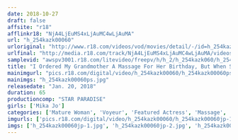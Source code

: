 ```yaml
---
date: 2018-10-27
draft: false
affsite: "r18"
afflinkr18: "NjA4LjEuMS4xLjAuMC4wLjAuMA"
url: "h_254kazk00060"
urloriginal: "http://www.r18.com/videos/vod/movies/detail/-/id=h_254kazk00060"
urlfinal: "http://media.r18.com/track/NjA4LjEuMS4xLjAuMC4wLjAuMA/videos/vod/movies/detail/-/id=h_254kazk00060"
samplevid: "awspv3001.r18.com/litevideo/freepv/h/h_2/h_254kazk060/h_254kazk060_dmb_w.mp4"
title: "I Ordered My Grandmother A Massage For Her Birthday, But When She Started Getting A Sensual Massage... M J (70 Years Old) Mika Jo"
mainimgurl: "pics.r18.com/digital/video/h_254kazk00060/h_254kazk00060ps.jpg"
mainimgs: "h_254kazk00060ps.jpg"
releasedate: "Jan. 20, 2018"
duration: 65
productioncomp: "STAR PARADISE"
girls: ['Mika Jo']
categories: ['Mature Woman', 'Voyeur', 'Featured Actress', 'Massage', 'Hi-Def']
imgurls: ['pics.r18.com/digital/video/h_254kazk00060/h_254kazk00060jp-1.jpg', 'pics.r18.com/digital/video/h_254kazk00060/h_254kazk00060jp-2.jpg', 'pics.r18.com/digital/video/h_254kazk00060/h_254kazk00060jp-3.jpg', 'pics.r18.com/digital/video/h_254kazk00060/h_254kazk00060jp-4.jpg', 'pics.r18.com/digital/video/h_254kazk00060/h_254kazk00060jp-5.jpg', 'pics.r18.com/digital/video/h_254kazk00060/h_254kazk00060jp-6.jpg', 'pics.r18.com/digital/video/h_254kazk00060/h_254kazk00060jp-7.jpg', 'pics.r18.com/digital/video/h_254kazk00060/h_254kazk00060jp-8.jpg', 'pics.r18.com/digital/video/h_254kazk00060/h_254kazk00060jp-9.jpg', 'pics.r18.com/digital/video/h_254kazk00060/h_254kazk00060jp-10.jpg', 'pics.r18.com/digital/video/h_254kazk00060/h_254kazk00060jp-11.jpg', 'pics.r18.com/digital/video/h_254kazk00060/h_254kazk00060jp-12.jpg', 'pics.r18.com/digital/video/h_254kazk00060/h_254kazk00060jp-13.jpg', 'pics.r18.com/digital/video/h_254kazk00060/h_254kazk00060jp-14.jpg', 'pics.r18.com/digital/video/h_254kazk00060/h_254kazk00060jp-15.jpg', 'pics.r18.com/digital/video/h_254kazk00060/h_254kazk00060jp-16.jpg', 'pics.r18.com/digital/video/h_254kazk00060/h_254kazk00060jp-17.jpg', 'pics.r18.com/digital/video/h_254kazk00060/h_254kazk00060jp-18.jpg', 'pics.r18.com/digital/video/h_254kazk00060/h_254kazk00060jp-19.jpg', 'pics.r18.com/digital/video/h_254kazk00060/h_254kazk00060jp-20.jpg']
imgs: ['h_254kazk00060jp-1.jpg', 'h_254kazk00060jp-2.jpg', 'h_254kazk00060jp-3.jpg', 'h_254kazk00060jp-4.jpg', 'h_254kazk00060jp-5.jpg', 'h_254kazk00060jp-6.jpg', 'h_254kazk00060jp-7.jpg', 'h_254kazk00060jp-8.jpg', 'h_254kazk00060jp-9.jpg', 'h_254kazk00060jp-10.jpg', 'h_254kazk00060jp-11.jpg', 'h_254kazk00060jp-12.jpg', 'h_254kazk00060jp-13.jpg', 'h_254kazk00060jp-14.jpg', 'h_254kazk00060jp-15.jpg', 'h_254kazk00060jp-16.jpg', 'h_254kazk00060jp-17.jpg', 'h_254kazk00060jp-18.jpg', 'h_254kazk00060jp-19.jpg', 'h_254kazk00060jp-20.jpg']
---
```

